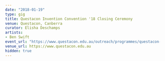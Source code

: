 ```yaml
---
date: "2018-01-19"
type: gig
title: Questacon Invention Convention '18 Closing Ceremony
venue: Questacon, Canberra
curator: Elisha Deschamps
artists:
- Ben Swift
event_url: "https://www.questacon.edu.au/outreach/programmes/questacon-smart-skills-initiative/questacon-invention-convention#term1569"
venue_url: https://www.questacon.edu.au
hidden: true
---
```

